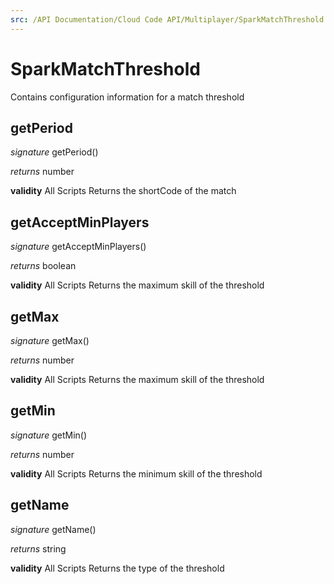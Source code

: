 ```yaml
---
src: /API Documentation/Cloud Code API/Multiplayer/SparkMatchThreshold.md
---
```


# SparkMatchThreshold

Contains configuration information for a match threshold

## getPeriod
_signature_ getPeriod()</p>
_returns_ number</p>

<b>validity</b> All Scripts
Returns the shortCode of the match
## getAcceptMinPlayers
_signature_ getAcceptMinPlayers()</p>
_returns_ boolean</p>

<b>validity</b> All Scripts
Returns the maximum skill of the threshold
## getMax
_signature_ getMax()</p>
_returns_ number</p>

<b>validity</b> All Scripts
Returns the maximum skill of the threshold
## getMin
_signature_ getMin()</p>
_returns_ number</p>

<b>validity</b> All Scripts
Returns the minimum skill of the threshold
## getName
_signature_ getName()</p>
_returns_ string</p>

<b>validity</b> All Scripts
Returns the type of the threshold
